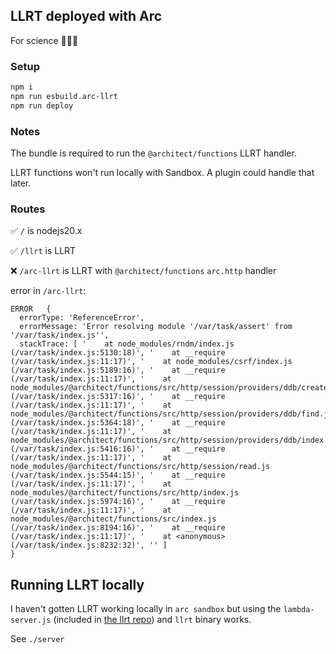 ## LLRT deployed with Arc

For science 👨🏻‍🔬

### Setup

```txt
npm i
npm run esbuild.arc-llrt
npm run deploy
```

### Notes

The bundle is required to run the `@architect/functions` LLRT handler.

LLRT functions won't run locally with Sandbox. A plugin could handle that later.

### Routes

✅ `/` is nodejs20.x

✅ `/llrt` is LLRT

❌ `/arc-llrt` is LLRT with `@architect/functions` `arc.http` handler

error in `/arc-llrt`:

```
ERROR	{
  errorType: 'ReferenceError',
  errorMessage: 'Error resolving module '/var/task/assert' from '/var/task/index.js'',
  stackTrace: [ '    at node_modules/rndm/index.js (/var/task/index.js:5130:18)', '    at __require (/var/task/index.js:11:17)', '    at node_modules/csrf/index.js (/var/task/index.js:5189:16)', '    at __require (/var/task/index.js:11:17)', '    at node_modules/@architect/functions/src/http/session/providers/ddb/create.js (/var/task/index.js:5317:16)', '    at __require (/var/task/index.js:11:17)', '    at node_modules/@architect/functions/src/http/session/providers/ddb/find.js (/var/task/index.js:5364:18)', '    at __require (/var/task/index.js:11:17)', '    at node_modules/@architect/functions/src/http/session/providers/ddb/index.js (/var/task/index.js:5416:16)', '    at __require (/var/task/index.js:11:17)', '    at node_modules/@architect/functions/src/http/session/read.js (/var/task/index.js:5544:15)', '    at __require (/var/task/index.js:11:17)', '    at node_modules/@architect/functions/src/http/index.js (/var/task/index.js:5974:16)', '    at __require (/var/task/index.js:11:17)', '    at node_modules/@architect/functions/src/index.js (/var/task/index.js:8194:16)', '    at __require (/var/task/index.js:11:17)', '    at <anonymous> (/var/task/index.js:8232:32)', '' ]
}
```

## Running LLRT locally

I haven't gotten LLRT working locally in `arc sandbox` but using the `lambda-server.js` (included in [the llrt repo](https://github.com/awslabs/llrt/blob/main/lambda-server.js)) and `llrt` binary works.

See `./server`
